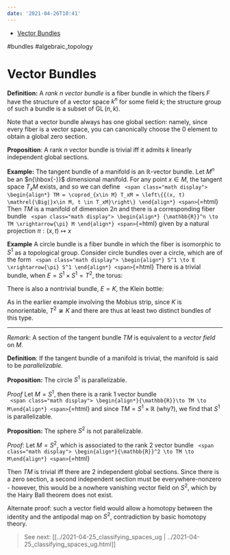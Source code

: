 ```yaml
---
date: '2021-04-26T10:41'
---
```


-   [Vector Bundles](#vector-bundles)














\#bundles \#algebraic_topology

Vector Bundles
==============

**Definition:** A *rank $n$ vector bundle* is a fiber bundle in which the fibers $F$ have the structure of a vector space $k^n$ for some field $k$; the structure group of such a bundle is a subset of $\operatorname{GL}(n, k)$.

Note that a vector bundle always has one global section: namely, since every fiber is a vector space, you can canonically choose the 0 element to obtain a global zero section.

**Proposition**: A rank $n$ vector bundle is trivial iff it admits $k$ linearly independent global sections.

**Example:** The tangent bundle of a manifold is an ${\mathbb{R}}$-vector bundle. Let $M^n$ be an $n{\hbox{-}}$ dimensional manifold. For any point $x\in M$, the tangent space $T_xM$ exists, and so we can define `
<span class="math display">
\begin{align*}
TM = \coprod_{x\in M} T_xM = \left\{{(x, t) \mathrel{\Big|}x\in M, t \in T_xM}\right\}
\end{align*}
<span>`{=html} Then $TM$ is a manifold of dimension $2n$ and there is a corresponding fiber bundle `
<span class="math display">
\begin{align*}
{\mathbb{R}}^n \to TM \xrightarrow{\pi} M
\end{align*}
<span>`{=html} given by a natural projection $\pi:(x, t) \mapsto x$

**Example** A circle bundle is a fiber bundle in which the fiber is isomorphic to $S^1$ as a topological group. Consider circle bundles over a circle, which are of the form `
<span class="math display">
\begin{align*}
S^1 \to E \xrightarrow{\pi} S^1
\end{align*}
<span>`{=html} There is a trivial bundle, when $E = S^1 \times S^1 = T^2$, the torus:

There is also a nontrivial bundle, $E = K$, the Klein bottle:

As in the earlier example involving the Mobius strip, since $K$ is nonorientable, $T^2 \not\cong K$ and there are thus at least two distinct bundles of this type.

------------------------------------------------------------------------

*Remark*: A section of the tangent bundle $TM$ is equivalent to a *vector field* on $M$.

**Definition**: If the tangent bundle of a manifold is trivial, the manifold is said to be *parallelizable.*

**Proposition:** The circle $S^1$ is parallelizable.

*Proof* Let $M = S^1$, then there is a rank 1 vector bundle\
`
<span class="math display">
\begin{align*}{\mathbb{R}}\to TM \to M\end{align*}
<span>`{=html} and since $TM = S^1 \times{\mathbb{R}}$ (why?), we find that $S^1$ is parallelizable.

**Proposition:** The sphere $S^2$ is not parallelizable.

*Proof*: Let $M = S^2$, which is associated to the rank 2 vector bundle `
<span class="math display">
\begin{align*}{\mathbb{R}}^2 \to TM \to M\end{align*}
<span>`{=html}

Then $TM$ is trivial iff there are 2 independent global sections. Since there is a zero section, a second independent section must be everywhere-nonzero - however, this would be a nowhere vanishing vector field on $S^2$, which by the Hairy Ball theorem does not exist.

Alternate proof: such a vector field would allow a homotopy between the identity and the antipodal map on $S^2$, contradiction by basic homotopy theory.

> See next: [[../2021-04-25_classifying_spaces_ug | ../2021-04-25_classifying_spaces_ug.html]]
